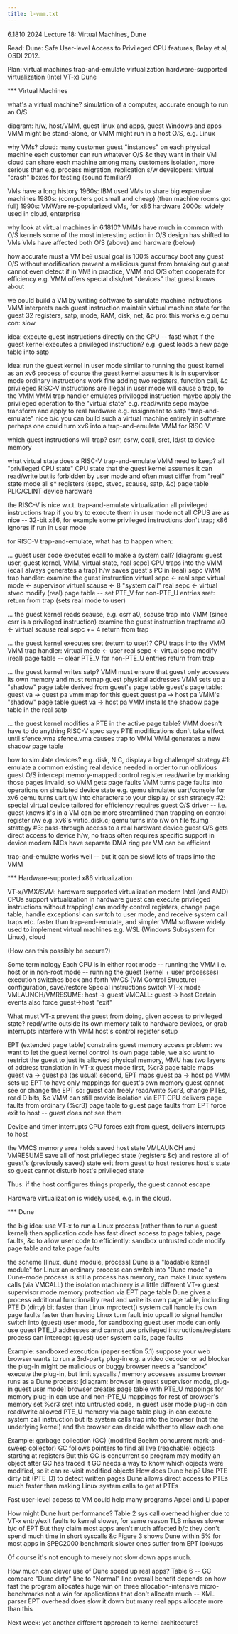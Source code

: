```yaml
---
title: l-vmm.txt
---
```


6.1810 2024 Lecture 18: Virtual Machines, Dune

Read: Dune: Safe User-level Access to Privileged CPU features, Belay et al,
OSDI 2012.

Plan:
  virtual machines
  trap-and-emulate virtualization
  hardware-supported virtualization (Intel VT-x)
  Dune

*** Virtual Machines

what's a virtual machine?
  simulation of a computer, accurate enough to run an O/S

diagram: h/w, host/VMM, guest linux and apps, guest Windows and apps
  VMM might be stand-alone, or
  VMM might run in a host O/S, e.g. Linux

why VMs?
  cloud: many customer guest "instances" on each physical machine
    each customer can run whatever O/S &c they want in their VM
    cloud can share each machine among many customers
  isolation, more serious than e.g. process
  migration, replication
  s/w developers:
    virtual "crash" boxes for testing (sound familiar?)

VMs have a long history
  1960s: IBM used VMs to share big expensive machines
  1980s: (computers got small and cheap)
         (then machine rooms got full)
  1990s: VMWare re-popularized VMs, for x86 hardware
  2000s: widely used in cloud, enterprise

why look at virtual machines in 6.1810?
  VMMs have much in common with O/S kernels
  some of the most interesting action in O/S design has shifted to VMs
  VMs have affected both O/S (above) and hardware (below)

how accurate must a VM be?
  usual goal is 100% accuracy
    boot any guest O/S without modification
    prevent a malicious guest from breaking out
    guest cannot even detect if in VM!
  in practice, VMM and O/S often cooperate for efficiency
    e.g. VMM offers special disk/net "devices" that guest knows about

we could build a VM by writing software to simulate machine instructions
  VMM interprets each guest instruction
  maintain virtual machine state for the guest
    32 registers, satp, mode, RAM, disk, net, &c
  pro: this works e.g qemu
  con: slow

idea: execute guest instructions directly on the CPU -- fast!
  what if the guest kernel executes a privileged instruction?
    e.g. guest loads a new page table into satp

idea: run the guest kernel in user mode
  similar to running the guest kernel as an xv6 process
  of course the guest kernel assumes it is in supervisor mode
  ordinary instructions work fine
    adding two registers, function call, &c
  privileged RISC-V instructions are illegal in user mode
    will cause a trap, to the VMM
  VMM trap handler emulates privileged instruction
    maybe apply the privileged operation to the "virtual state"
      e.g. read/write sepc
    maybe transform and apply to real hardware
      e.g. assignment to satp
  "trap-and-emulate"
  nice b/c you can build such a virtual machine entirely in software
    perhaps one could turn xv6 into a trap-and-emulate VMM for RISC-V

which guest instructions will trap?
  csrr, csrw, ecall, sret, ld/st to device memory

what virtual state does a RISC-V trap-and-emulate VMM need to keep?
  all "privileged CPU state"
    CPU state that the guest kernel assumes it can read/write
    but is forbidden by user mode
    and often must differ from "real" state
  mode
  all s* registers (sepc, stvec, scause, satp, &c)
  page table
  PLIC/CLINT
  device hardware

the RISC-V is nice w.r.t. trap-and-emulate virtualization
  all privileged instructions trap if you try to execute them in user mode
  not all CPUS are as nice -- 32-bit x86, for example
    some privileged instructions don't trap; x86 ignores if run in user mode

for RISC-V trap-and-emulate, what has to happen when:

... guest user code executes ecall to make a system call?
    [diagram: guest user, guest kernel, VMM, virtual state, real sepc]
    CPU traps into the VMM (ecall always generates a trap)
      h/w saves guest's PC in (real) sepc
    VMM trap handler:
      examine the guest instruction
      virtual sepc <- real sepc
      virtual mode <- supervisor
      virtual scause <- 8 "system call"
      real sepc <- virtual stvec
      modify (real) page table -- set PTE_V for non-PTE_U entries
      sret: return from trap (sets real mode to user)

... the guest kernel reads scause, e.g. csrr a0, scause
    trap into VMM (since csrr is a privileged instruction)
    examine the guest instruction
    trapframe a0 <- virtual scause
    real sepc += 4
    return from trap

... the guest kernel executes sret (return to user)?
    CPU traps into the VMM
    VMM trap handler:
      virtual mode <- user
      real sepc <- virtual sepc
      modify (real) page table -- clear PTE_V for non-PTE_U entries
      return from trap

... the guest kernel writes satp?
  VMM must ensure that guest only accesses its own memory
    and must remap guest physical addresses
  VMM sets up a "shadow" page table derived from guest's page table
  guest's page table:
    guest va -> guest pa
  vmm map for this guest
    guest pa -> host pa
  VMM's "shadow" page table
    guest va -> host pa
  VMM installs the shadow page table in the real satp

... the guest kernel modifies a PTE in the active page table?
  VMM doesn't have to do anything
  RISC-V spec says PTE modifications don't take effect until sfence.vma
  sfence.vma causes trap to VMM
    VMM generates a new shadow page table

how to simulate devices?
  e.g. disk, NIC, display
  a big challenge!
  strategy #1: emulate a common existing real device
    needed in order to run oblivious guest O/S
    intercept memory-mapped control register read/write
      by marking those pages invalid, so VMM gets page faults
    VMM turns page faults into operations on simulated device state
    e.g. qemu simulates uart/console for xv6
      qemu turns uart r/w into characters to your display or ssh
  strategy #2: special virtual device tailored for efficiency
    requires guest O/S driver -- i.e. guest knows it's in a VM
    can be more streamlined than trapping on control register r/w
    e.g. xv6's virtio_disk.c; qemu turns into r/w on file fs.img
  strategy #3: pass-through access to a real hardware device
    guest O/S gets direct access to device h/w, no traps
    often requires specific support in device
      modern NICs have separate DMA ring per VM
    can be efficient

trap-and-emulate works well -- but it can be slow!
  lots of traps into the VMM

*** Hardware-supported x86 virtualization

VT-x/VMX/SVM: hardware supported virtualization
  modern Intel (and AMD) CPUs support virtualization in hardware
    guest can execute privileged instructions without trapping!
    can modify control registers, change page table, handle exceptions!
    can switch to user mode, and receive system call traps
    etc.
  faster than trap-and-emulate, and simpler VMM software
  widely used to implement virtual machines
    e.g. WSL (Windows Subsystem for Linux), cloud

(How can this possibly be secure?)

Some terminology
  Each CPU is in either root mode -- running the VMM i.e. host
    or in non-root mode -- running the guest (kernel + user processes)
    execution switches back and forth
  VMCS (VM Control Structure) -- configuration, save/restore
  Special instructions switch VT-x mode
    VMLAUNCH/VMRESUME: host -> guest
    VMCALL: guest -> host
  Certain events also force guest->host "exit"

What must VT-x prevent the guest from doing, given access to privileged state?
  read/write outside its own memory
  talk to hardware devices, or grab interrupts
  interfere with VMM host's control register setup

EPT (extended page table) constrains guest memory access
  problem:
    we want to let the guest kernel control its own page table,
    we also want to restrict the guest to just its allowed physical memory,
  MMU has *two* layers of address translation in VT-x guest mode
    first, %cr3 page table maps guest va -> guest pa (as usual)
    second, EPT maps guest pa -> host pa
  VMM sets up EPT to have only mappings for guest's own memory
  guest cannot see or change the EPT
  so:
    guest can freely read/write %cr3, change PTEs, read D bits, &c
    VMM can still provide isolation via EPT
  CPU delivers page faults from ordinary (%cr3) page table to guest
  page faults from EPT force exit to host -- guest does not see them

Device and timer interrupts
  CPU forces exit from guest, delivers interrupts to host

the VMCS memory area holds saved host state
  VMLAUNCH and VMRESUME save all of host privileged state (registers &c)
  and restore all of guest's (previously saved) state
  exit from guest to host restores host's state
    so guest cannot disturb host's privileged state

Thus: if the host configures things properly, the guest cannot escape

Hardware virtualization is widely used, e.g. in the cloud.

*** Dune

the big idea:
  use VT-x to run a Linux process (rather than to run a guest kernel)
  then application code has fast direct access to page tables, page faults, &c
  to allow user code to efficiently:
    sandbox untrusted code
    modify page table and take page faults

the scheme
  [linux, dune module, process]
  Dune is a "loadable kernel module" for Linux
  an ordinary process can switch into "Dune mode"
  a Dune-mode process is still a process
    has memory, can make Linux system calls (via VMCALL)
  the isolation machinery is a little different
    VT-x guest supervisor mode
    memory protection via EPT page table
  Dune gives a process additional functionality
    read and write its own page table, including PTE D (dirty) bit
      faster than Linux mprotect() system call
    handle its own page faults
      faster than having Linux turn fault into upcall to signal handler
    switch into (guest) user mode, for sandboxing
      guest user mode can only use guest PTE_U addresses
      and cannot use privileged instructions/registers
    process can intercept (guest) user system calls, page faults

Example: sandboxed execution (paper section 5.1)
  suppose your web browser wants to run a 3rd-party plug-in
    e.g. a video decoder or ad blocker
    the plug-in might be malicious or buggy
  browser needs a "sandbox"
    execute the plug-in, but limit syscalls / memory accesses
  assume browser runs as a Dune process:
    [diagram: browser in guest supervisor mode, plug-in guest user mode]
    browser creates page table with PTE_U mappings for memory plug-in can use
      and non-PTE_U mappings for rest of browser's memory
    set %cr3
    sret into untrusted code, in guest user mode
    plug-in can read/write allowed PTE_U memory via page table
    plug-in can execute system call instruction
      but its system calls trap into the browser (not the underlying kernel)
      and the browser can decide whether to allow each one

Example: garbage collection (GC)
  (modified Boehm concurrent mark-and-sweep collector)
  GC follows pointers to find all live (reachable) objects
    starting at registers
  But this GC is concurrent
    so program may modify an object after GC has traced it
  GC needs a way to know which objects were modified,
    so it can re-visit modified objects
  How does Dune help?
    Use PTE dirty bit (PTE_D) to detect written pages
    Dune allows direct access to PTEs
      much faster than making Linux system calls to get at PTEs

Fast user-level access to VM could help many programs
  Appel and Li paper

How might Dune hurt performance?
  Table 2
    sys call overhead higher due to VT-x entry/exit
    faults to kernel slower, for same reason
    TLB misses slower b/c of EPT
  But they claim most apps aren't much affected
    b/c they don't spend much time in short syscalls &c
    Figure 3 shows Dune within 5% for most apps in SPEC2000 benchmark
      slower ones suffer from EPT lookups

Of course it's not enough to merely not slow down apps much.

How much can clever use of Dune speed up real apps?
  Table 6 -- GC
  compare "Dune dirty" line to "Normal" line
  overall benefit depends on how fast the program allocates
  huge win on three allocation-intensive micro-benchmarks
  not a win for applications that don't allocate much -- XML parser
    EPT overhead does slow it down
    but many real apps allocate more than this

Next week:
  yet another different approach to kernel architecture!

